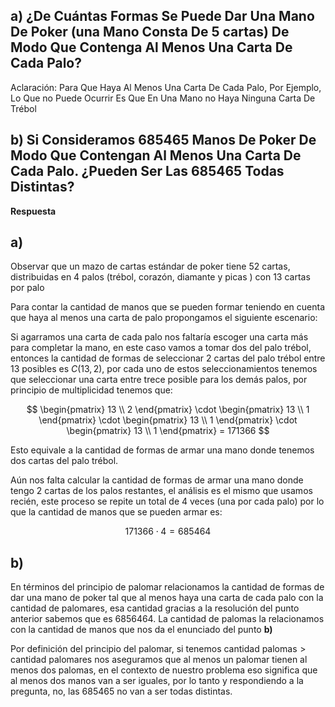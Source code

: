 ## **a)** ¿De Cuántas Formas Se Puede Dar Una Mano De Poker (una Mano Consta De 5 cartas) De Modo Que Contenga Al Menos Una Carta De Cada Palo?

Aclaración: Para Que Haya Al Menos Una Carta De Cada Palo, Por Ejemplo, Lo Que no Puede Ocurrir Es Que En Una Mano no Haya Ninguna Carta De Trébol

## **b)** Si Consideramos 685465 Manos De Poker De Modo Que Contengan Al Menos Una Carta De Cada Palo. ¿Pueden Ser Las 685465 Todas Distintas?

**Respuesta**

## **a)**

Observar que un mazo de cartas estándar de poker tiene 52 cartas, distribuidas en 4 palos (trébol, corazón, diamante y picas ) con 13 cartas por palo

Para contar la cantidad de manos que se pueden formar teniendo en cuenta que haya al menos una carta de palo propongamos el siguiente escenario:

Si agarramos una carta de cada palo nos faltaría escoger una carta más para completar la mano, en este caso vamos a tomar dos del palo trébol, entonces la cantidad de formas de seleccionar 2 cartas del palo trébol entre 13 posibles es $C(13,2)$, por cada uno de estos seleccionamientos tenemos que seleccionar una carta entre trece posible para los demás palos, por principio de multiplicidad tenemos que:

$$
\begin{pmatrix} 13 \\ 2 \end{pmatrix} \cdot
\begin{pmatrix} 13 \\ 1 \end{pmatrix} \cdot
\begin{pmatrix} 13 \\ 1 \end{pmatrix} \cdot
\begin{pmatrix} 13 \\ 1 \end{pmatrix} = 171366
$$

Esto equivale a la cantidad de formas de armar una mano donde tenemos dos cartas del palo trébol.

Aún nos falta calcular la cantidad de formas de armar una mano donde tengo 2 cartas de los palos restantes, el análisis es el mismo que usamos recién, este proceso se repite un total de 4 veces (una por cada palo) por lo que la cantidad de manos que se pueden armar es:

$$
171366 \cdot 4 = 685464
$$
## **b)**

En términos del principio de palomar relacionamos la cantidad de formas de dar una mano de poker tal que al menos haya una carta de cada palo con la cantidad de palomares, esa cantidad gracias a la resolución del punto anterior sabemos que es 6856464. La cantidad de palomas la relacionamos con la cantidad de manos que nos da el enunciado del punto **b)**

Por definición del principio del palomar, si tenemos $\text{cantidad palomas} \gt \text{cantidad palomares}$ nos aseguramos que al menos un palomar tienen al menos dos palomas, en el contexto de nuestro problema eso significa que al menos dos manos van a ser iguales, por lo tanto y respondiendo a la pregunta, no, las 685465 no van a ser todas distintas.
